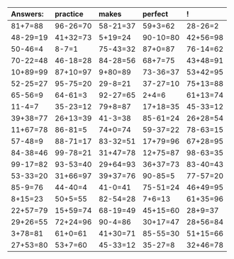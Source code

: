 | Answers: | practice | makes | perfect | ! |
| :--- | :--- | :--- | :--- | :--- |
| 81+7=88 | 96-26=70 | 58-21=37 | 59+3=62 | 28-26=2 | 
| 48-29=19 | 41+32=73 | 5+19=24 | 90-10=80 | 42+56=98 | 
| 50-46=4 | 8-7=1 | 75-43=32 | 87+0=87 | 76-14=62 | 
| 70-22=48 | 46-18=28 | 84-28=56 | 68+7=75 | 43+48=91 | 
| 10+89=99 | 87+10=97 | 9+80=89 | 73-36=37 | 53+42=95 | 
| 52-25=27 | 95-75=20 | 29-8=21 | 37-27=10 | 75+13=88 | 
| 65-56=9 | 64-61=3 | 92-27=65 | 2+4=6 | 61+13=74 | 
| 11-4=7 | 35-23=12 | 79+8=87 | 17+18=35 | 45-33=12 | 
| 39+38=77 | 26+13=39 | 41-3=38 | 85-61=24 | 26+28=54 | 
| 11+67=78 | 86-81=5 | 74+0=74 | 59-37=22 | 78-63=15 | 
| 57-48=9 | 88-71=17 | 83-32=51 | 17+79=96 | 67+28=95 | 
| 84-38=46 | 99-78=21 | 31+47=78 | 12+75=87 | 98-63=35 | 
| 99-17=82 | 93-53=40 | 29+64=93 | 36+37=73 | 83-40=43 | 
| 53-33=20 | 31+66=97 | 39+37=76 | 90-85=5 | 77-57=20 | 
| 85-9=76 | 44-40=4 | 41-0=41 | 75-51=24 | 46+49=95 | 
| 8+15=23 | 50+5=55 | 82-54=28 | 7+6=13 | 61+35=96 | 
| 22+57=79 | 15+59=74 | 68-19=49 | 45+15=60 | 28+9=37 | 
| 29+26=55 | 72+24=96 | 90-4=86 | 30+17=47 | 28+56=84 | 
| 3+78=81 | 61+0=61 | 41+30=71 | 85-55=30 | 51+15=66 | 
| 27+53=80 | 53+7=60 | 45-33=12 | 35-27=8 | 32+46=78 | 
